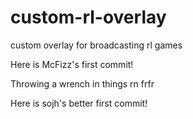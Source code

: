 # custom-rl-overlay
custom overlay for broadcasting rl games

Here is McFizz's first commit!

Throwing a wrench in things rn frfr

Here is sojh's better first commit!